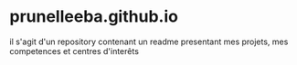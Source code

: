 # prunelleeba.github.io
il s'agit d'un repository contenant un readme presentant mes projets, mes competences et centres d'interêts
